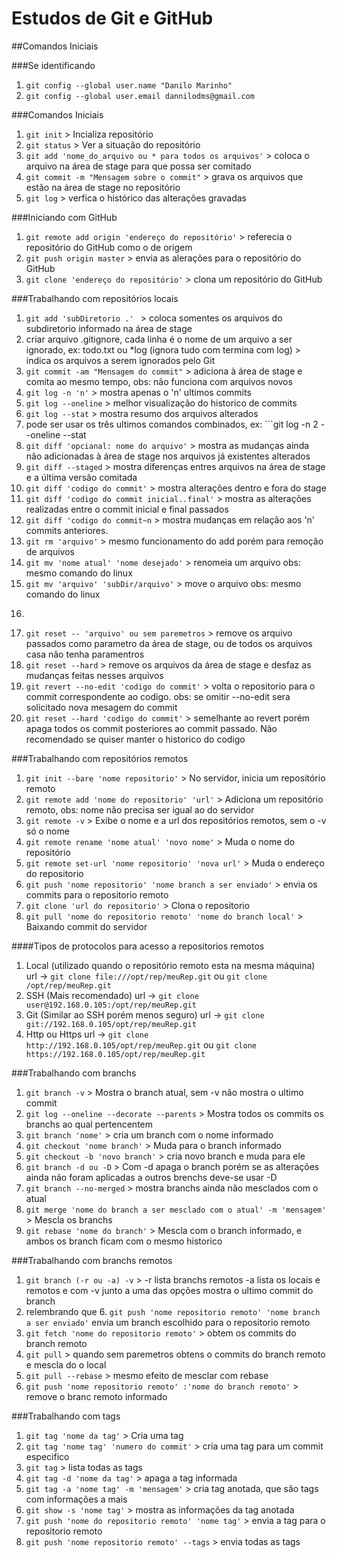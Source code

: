 # Estudos de Git e GitHub
##Comandos Iniciais

###Se identificando
1. ```git config --global user.name "Danilo Marinho"```
2. ```git config --global user.email dannilodms@gmail.com```

###Comandos Iniciais 
1. ```git init``` > Incializa repositório
2. ```git status``` > Ver a situação do repositório
3. ```git add 'nome_do_arquivo ou * para todos os arquivos'``` > coloca o arquivo na área de stage para que possa ser comitado
4. ```git commit -m "Mensagem sobre o commit"``` > grava os arquivos que estão na área de stage no repositório
3. ```git log``` > verfica o histórico das alterações gravadas

###Iniciando com GitHub
1. ```git remote add origin 'endereço do repositório'``` > referecia o repositório do GitHub como o de origem
2. ```git push origin master``` > envia as alerações para o repositório do GitHub
3. ```git clone 'endereço do repositório'``` > clona um repositório do GitHub

###Trabalhando com repositórios locais
1. ```git add 'subDiretorio .' ``` > coloca somentes os arquivos do subdiretorio informado na área de stage
2. criar arquivo .gitignore, cada linha é o nome de um arquivo a ser ignorado, ex: todo.txt ou *log (ignora tudo com termina com log) > indica os arquivos a serem ignorados pelo Git
3. ```git commit -am "Mensagem do commit"``` > adiciona à área de stage e comita ao mesmo tempo, obs: não funciona com arquivos novos
3. ```git log -n 'n'``` > mostra apenas o 'n' ultimos commits
4. ```git log --oneline``` > melhor visualização do historico de commits
5. ```git log --stat``` > mostra resumo dos arquivos alterados
6. pode ser usar os três ultimos comandos combinados, ex: ```git log -n 2 --oneline --stat
7. ```git diff 'opcianal: nome do arquivo'``` > mostra as mudanças ainda não adicionadas à área de stage nos arquivos já existentes alterados
8. ```git diff --staged``` > mostra diferenças entres arquivos na área de stage e a última versão comitada
9. ```git diff 'codigo do commit'``` > mostra alterações dentro e fora do stage
10. ```git diff 'codigo do commit inicial..final'``` > mostra as alterações realizadas entre o commit inicial e final passados
11. ```git diff 'codigo do commit~n``` > mostra mudanças em relação aos 'n' commits anteriores.
12. ```git rm 'arquivo'``` > mesmo funcionamento do add porém para remoção de arquivos
13. ```git mv 'nome atual' 'nome desejado'``` > renomeia um arquivo obs: mesmo comando do linux
14. ```git mv 'arquivo' 'subDir/arquivo'``` > move o arquivo obs: mesmo comando do linux
15. ```git checkout -- 'arquivo' > desfaz as alterações que não estão na área de stage no arquivo
16. ```git reset -- 'arquivo' ou sem paremetros``` > remove os arquivo passados como parametro da área de stage, ou de todos os arquivos casa não tenha paramentros
17. ```git reset --hard``` > remove os arquivos da área de stage e desfaz as mudanças feitas nesses arquivos
18. ```git revert --no-edit 'codigo do commit'``` > volta o repositorio para o commit correspondente ao codigo. obs: se omitir --no-edit sera solicitado nova mesagem do commit
19. ```git reset --hard 'codigo do commit'``` > semelhante ao revert porém apaga todos os commit posteriores ao commit passado. Não recomendado se quiser manter o historico do codigo

###Trabalhando com repositórios remotos
1. ```git init --bare 'nome repositorio'``` > No servidor, inicia um repositório remoto
2. ```git remote add 'nome do repositorio' 'url'``` > Adiciona um repositório remoto, obs: nome não precisa ser igual ao do servidor
3. ```git remote -v``` > Exibe o nome e a url dos repositórios remotos, sem o -v só o nome
4. ```git remote rename 'nome atual' 'novo nome'``` > Muda o nome do repositório
5. ```git remote set-url 'nome repositorio' 'nova url'``` > Muda o endereço do repositorio
6. ```git push 'nome repositorio' 'nome branch a ser enviado'``` > envia os commits para o repositorio remoto
7. ```git clone 'url do repositorio'``` > Clona o repositorio
8. ```git pull 'nome do repositorio remoto' 'nome do branch local'``` > Baixando commit do servidor

####Tipos de protocolos para acesso a repositorios remotos
1. Local (utilizado quando o repositório remoto esta na mesma máquina) url -> ```git clone file:///opt/rep/meuRep.git``` ou ```git clone /opt/rep/meuRep.git```
2. SSH (Mais recomendado) url -> ```git clone user@192.168.0.105:/opt/rep/meuRep.git```
3. Git (Similar ao SSH porém menos seguro) url -> ```git clone git://192.168.0.105/opt/rep/meuRep.git``` 
4. Http ou Https url -> ```git clone http://192.168.0.105/opt/rep/meuRep.git``` ou ```git clone https://192.168.0.105/opt/rep/meuRep.git```

###Trabalhando com branchs
1. ```git branch -v``` > Mostra o branch atual, sem -v não mostra o ultimo commit
2. ```git log --oneline --decorate --parents``` > Mostra todos os commits os branchs ao qual pertencentem
3. ```git branch 'nome'``` > cria um branch com o nome informado
4. ```git checkout 'nome branch'``` > Muda para o branch informado
5. ```git checkout -b 'novo branch'``` > cria novo branch e muda para ele
6. ```git branch -d ou -D``` > Com -d apaga o branch porém se as alterações ainda não foram aplicadas a outros brenchs deve-se usar -D
7. ```git branch --no-merged``` > mostra branchs ainda não mesclados com o atual
8. ```git merge 'nome do branch a ser mesclado com o atual' -m 'mensagem'``` > Mescla os branchs
9. ```git rebase 'nome do branch'``` > Mescla com o branch informado, e ambos os branch ficam com o mesmo historico

###Trabalhando com branchs remotos
1. ```git branch (-r ou -a) -v``` > -r lista branchs remotos -a lista os locais e remotos e com -v junto a uma das opções mostra o ultimo commit do branch
2. relembrando que 6. ```git push 'nome repositorio remoto' 'nome branch a ser enviado'``` envia um branch escolhido para o repositorio remoto
3. ```git fetch 'nome do repositorio remoto'``` > obtem os commits do branch remoto
4. ```git pull``` > quando sem paremetros obtens o commits do branch remoto e mescla do o local
5. ```git pull --rebase``` > mesmo efeito de mesclar com rebase
6. ```git push 'nome repositorio remoto' :'nome do branch remoto'``` > remove o branc remoto informado

###Trabalhando com tags
1. ```git tag 'nome da tag'``` > Cria uma tag
2. ```git tag 'nome tag' 'numero do commit'``` > cria uma tag para um commit especifico 
3. ```git tag``` > lista todas as tags
4. ```git tag -d 'nome da tag'``` > apaga a tag informada
5. ```git tag -a 'nome tag' -m 'mensagem'``` > cria tag anotada, que são tags com informações a mais
6. ```git show -s 'nome tag'``` > mostra as informações da tag anotada
7. ```git push 'nome do repositorio remoto' 'nome tag'``` > envia a tag para o repositorio remoto
8. ```git push 'nome repositorio remoto' --tags``` > envia todas as tags

